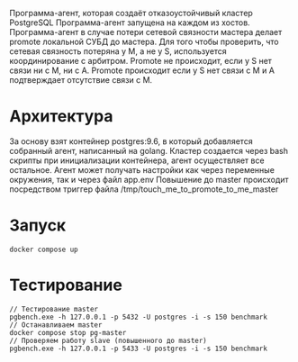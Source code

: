 Программа-агент, которая создаёт отказоустойчивый кластер PostgreSQL
Программа-агент запущена на каждом из хостов. Программа-агент в случае потери сетевой связности мастера делает promote локальной СУБД до мастера. Для того чтобы проверить, что сетевая связность потеряна у M, а не у S, используется координирование с арбитром. Promote не происходит, если у S нет связи ни с M, ни с А. Promote происходит если у S нет связи с M и А подтверждает отсутствие связи с М.

# Архитектура

За основу взят контейнер postgres:9.6, в который добавляется собранный агент, написанный на golang.
Кластер создается через bash скрипты при инициализации контейнера, агент осуществляет все остальное.
Агент может получать настройки как через переменные окружения, так и через файл app.env
Повышение до master происходит посредством триггер файла /tmp/touch_me_to_promote_to_me_master
# Запуск

```
docker compose up
```
# Тестирование

```
// Тестирование master 
pgbench.exe -h 127.0.0.1 -p 5432 -U postgres -i -s 150 benchmark
// Останавливаем master
docker compose stop pg-master
// Проверяем работу slave (повышенного до master)
pgbench.exe -h 127.0.0.1 -p 5433 -U postgres -i -s 150 benchmark
```